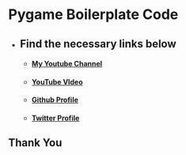 # Pygame Boilerplate Code

 - ## Find the necessary links below 
	 - #### [My Youtube Channel](https://youtube.com/@codeperfect)
	 - #### [YouTube VIdeo ](https://youtube.com/shorts/fmRzT9RqNsM)
	 - #### [Github Profile ](https://github.com/codeperfect7)
	 - #### [Twitter Profile](https://youtube.com/shorts/fmRzT9RqNsM)

## Thank You
